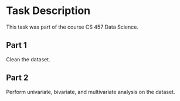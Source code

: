 # Task Description
This task was part of the course CS 457 Data Science. 

## Part 1
Clean the dataset. 

## Part 2
Perform univariate, bivariate, and multivariate analysis on the dataset.
